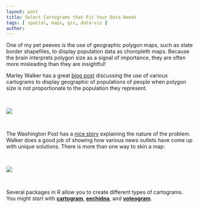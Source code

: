 ```yaml
---
layout: post
title: Select Cartograms that Fit Your Data Needs
tags: [ spatial, maps, gis, data-viz ]
author:
---
```


One of my pet peeves is the use of geographic polygon maps, such as state border shapefiles, to display population data as choropleth maps. Because the brain interprets polygon size as a signal of importance, they are often more misleading than they are insightful!

Marley Walker has a great [blog post](https://www.wired.com/2016/10/electoral-maps-look-little-different-heres/) discussing the use of various cartograms to display geographic of populations of people when polygon size is not proportionate to the population they represent. 

<br>

![](https://media.wired.com/photos/5926afc5cefba457b079ad36/master/w_582,c_limit/cartogram.gif)

<br>

The Washington Post has a [nice story](https://www.washingtonpost.com/graphics/politics/2016-election/how-election-maps-lie/) explaining the nature of the problem. Walker does a good job of showing how various news outlets have come up with unique solutions. There is more than one way to skin a map:

<br>

[ ![](https://blog.datawrapper.de/img/full-180221_cartogram4.png) ](https://blog.datawrapper.de/cartograms/)

<br>

Several packages in R allow you to create different types of cartograms. You might start with [**cartogram**](https://github.com/sjewo/cartogram),  [**eechidna**](https://www.rdocumentation.org/packages/eechidna/versions/1.3.0/topics/dorling), and [**voteogram**](https://rud.is/b/2017/05/07/plot-the-vote-making-u-s-senate-house-cartograms-in-r/).

<br>
<br>
